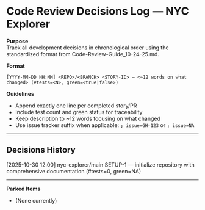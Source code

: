 # Code Review Decisions Log — NYC Explorer

**Purpose**  
Track all development decisions in chronological order using the standardized format from Code-Review-Guide_10-24-25.md.

**Format**  
```
[YYYY-MM-DD HH:MM] <REPO>/<BRANCH> <STORY-ID> — <~12 words on what changed> (#tests=<N>, green=<true|false>)
```

**Guidelines**
- Append exactly one line per completed story/PR
- Include test count and green status for traceability
- Keep description to ~12 words focusing on what changed
- Use issue tracker suffix when applicable: `; issue=GH-123` or `; issue=NA`

---

## Decisions History

[2025-10-30 12:00] nyc-explorer/main SETUP-1 — initialize repository with comprehensive documentation (#tests=0, green=NA)

---

**Parked Items**
- (None currently)
